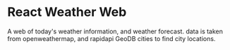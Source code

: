 # React Weather Web

A web of today's weather information, and weather forecast. data is taken from openweathermap, and rapidapi GeoDB cities to find city locations.
